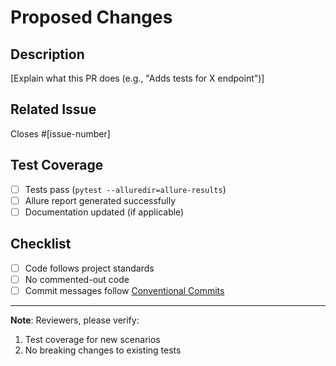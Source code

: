 # Proposed Changes

## Description
[Explain what this PR does (e.g., "Adds tests for X endpoint")]

## Related Issue
Closes #[issue-number]  <!-- Link to the issue this PR fixes -->

## Test Coverage
- [ ] Tests pass (`pytest --alluredir=allure-results`)
- [ ] Allure report generated successfully
- [ ] Documentation updated (if applicable)

## Checklist
- [ ] Code follows project standards
- [ ] No commented-out code
- [ ] Commit messages follow [Conventional Commits](https://www.conventionalcommits.org/)

---

**Note**: Reviewers, please verify:
1. Test coverage for new scenarios
2. No breaking changes to existing tests